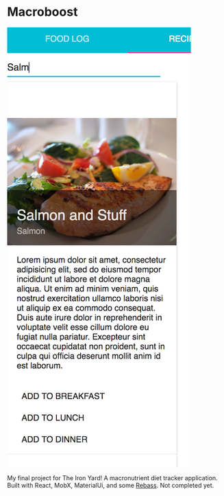 # Macroboost


![](./macrotrack-example.png)

My final project for The Iron Yard! A macronutrient diet tracker application. Built with React, MobX, MaterialUi, and some [Rebass](http://jxnblk.com/rebass/). Not completed yet.
